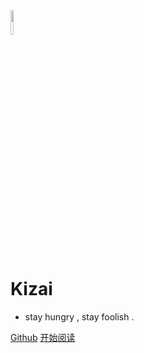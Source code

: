 <img src=https://s2.loli.net/2022/06/21/yReguM1xfJcklIE.png width=10% height=10% />

#  Kizai
* stay hungry , stay foolish .

[Github](https://github.com/Kizai/Notes)
[开始阅读](README.md)


<!-- 背景图片 -->

<!-- ![](https://s2.loli.net/2022/07/24/Rm5NhL8gCaMeU3H.png) -->

<!-- 背景色 -->

<!-- ![color](#f0f0f0) -->